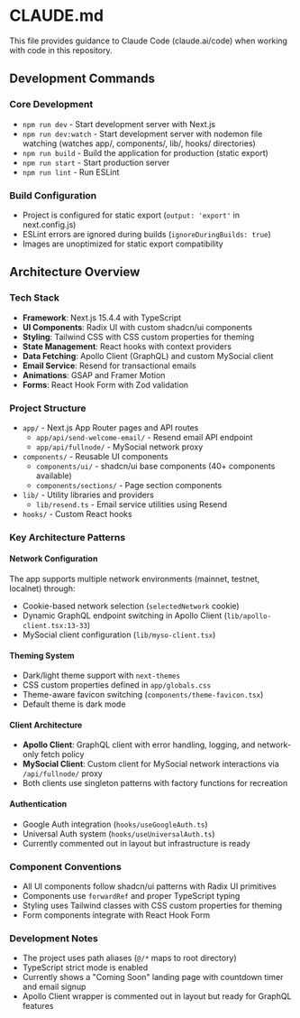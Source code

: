 # CLAUDE.md

This file provides guidance to Claude Code (claude.ai/code) when working with code in this repository.

## Development Commands

### Core Development
- `npm run dev` - Start development server with Next.js
- `npm run dev:watch` - Start development server with nodemon file watching (watches app/, components/, lib/, hooks/ directories)
- `npm run build` - Build the application for production (static export)
- `npm run start` - Start production server
- `npm run lint` - Run ESLint

### Build Configuration
- Project is configured for static export (`output: 'export'` in next.config.js)
- ESLint errors are ignored during builds (`ignoreDuringBuilds: true`)
- Images are unoptimized for static export compatibility

## Architecture Overview

### Tech Stack
- **Framework**: Next.js 15.4.4 with TypeScript
- **UI Components**: Radix UI with custom shadcn/ui components
- **Styling**: Tailwind CSS with CSS custom properties for theming
- **State Management**: React hooks with context providers
- **Data Fetching**: Apollo Client (GraphQL) and custom MySocial client
- **Email Service**: Resend for transactional emails
- **Animations**: GSAP and Framer Motion
- **Forms**: React Hook Form with Zod validation

### Project Structure
- `app/` - Next.js App Router pages and API routes
  - `app/api/send-welcome-email/` - Resend email API endpoint
  - `app/api/fullnode/` - MySocial network proxy
- `components/` - Reusable UI components
  - `components/ui/` - shadcn/ui base components (40+ components available)
  - `components/sections/` - Page section components
- `lib/` - Utility libraries and providers
  - `lib/resend.ts` - Email service utilities using Resend
- `hooks/` - Custom React hooks

### Key Architecture Patterns

#### Network Configuration
The app supports multiple network environments (mainnet, testnet, localnet) through:
- Cookie-based network selection (`selectedNetwork` cookie)
- Dynamic GraphQL endpoint switching in Apollo Client (`lib/apollo-client.tsx:13-33`)
- MySocial client configuration (`lib/myso-client.tsx`)

#### Theming System
- Dark/light theme support with `next-themes`
- CSS custom properties defined in `app/globals.css`
- Theme-aware favicon switching (`components/theme-favicon.tsx`)
- Default theme is dark mode

#### Client Architecture
- **Apollo Client**: GraphQL client with error handling, logging, and network-only fetch policy
- **MySocial Client**: Custom client for MySocial network interactions via `/api/fullnode/` proxy
- Both clients use singleton patterns with factory functions for recreation

#### Authentication
- Google Auth integration (`hooks/useGoogleAuth.ts`)
- Universal Auth system (`hooks/useUniversalAuth.ts`)
- Currently commented out in layout but infrastructure is ready

### Component Conventions
- All UI components follow shadcn/ui patterns with Radix UI primitives
- Components use `forwardRef` and proper TypeScript typing
- Styling uses Tailwind classes with CSS custom properties for theming
- Form components integrate with React Hook Form

### Development Notes
- The project uses path aliases (`@/*` maps to root directory)
- TypeScript strict mode is enabled
- Currently shows a "Coming Soon" landing page with countdown timer and email signup
- Apollo Client wrapper is commented out in layout but ready for GraphQL features